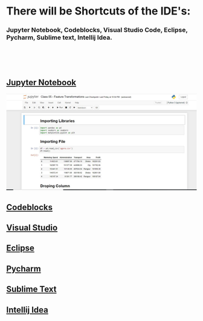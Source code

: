 # There will be Shortcuts of the IDE's: 
### Jupyter Notebook, Codeblocks, Visual Studio Code, Eclipse, Pycharm, Sublime text, Intellij Idea.
<br><br><br>

## [Jupyter Notebook](https://github.com/Anikcb/ShortCuts/tree/main/Jupyter%20Notebook)
![notebook](https://github.com/Anikcb/ShortCuts/blob/main/Showfile/notebook.jpg?raw=true)
## [Codeblocks](https://github.com/Anikcb/ShortCuts/tree/main/Codeblocks)
## [Visual Studio](https://github.com/Anikcb/ShortCuts/tree/main/Visual%20Studio%20Code)
## [Eclipse](https://github.com/Anikcb/ShortCuts/tree/main/Eclipse)
## [Pycharm](https://github.com/Anikcb/ShortCuts/tree/main/Pycharm)
## [Sublime Text](https://github.com/Anikcb/ShortCuts/tree/main/Sublime%20Text)
## [Intellij Idea](https://github.com/Anikcb/ShortCuts/tree/main/Intellij%20Idea)
